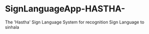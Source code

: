 # SignLanguageApp-HASTHA-

The 'Hastha' Sign Language System for recognition Sign Language to sinhala 
